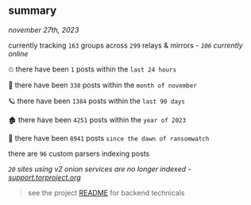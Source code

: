 
## summary
_november 27th, 2023_

currently tracking `163` groups across `299` relays & mirrors - _`106` currently online_

⏲ there have been `1` posts within the `last 24 hours`

🦈 there have been `338` posts within the `month of november`

🪐 there have been `1384` posts within the `last 90 days`

🏚 there have been `4251` posts within the `year of 2023`

🦕 there have been `8941` posts `since the dawn of ransomwatch`

there are `96` custom parsers indexing posts

_`20` sites using v2 onion services are no longer indexed - [support.torproject.org](https://support.torproject.org/onionservices/v2-deprecation/)_

> see the project [README](https://github.com/joshhighet/ransomwatch#ransomwatch--) for backend technicals
